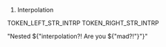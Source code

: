 1. Interpolation

TOKEN_LEFT_STR_INTRP
TOKEN_RIGHT_STR_INTRP

"Nested ${"interpolation?! Are you ${"mad?!"}"}"

